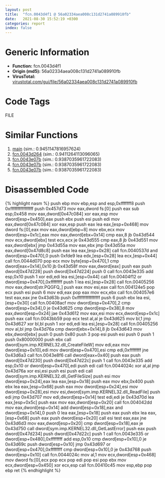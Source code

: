 ```yaml
---
layout: post
title:  "fcn.0043d4f1 @ 56a02334aea008c131d2741a089910fb"
date:   2021-08-30 15:52:19 +0300
categories: report
index: false
---
```


# Generic Information
- **Function:** fcn.0043d4f1
- **Origin (md5):** 56a02334aea008c131d2741a089910fb
- **VirusTotal:** [virustotal.com/gui/file/56a02334aea008c131d2741a089910fb][virustotal_ref]

# Code Tags
<span class="tag" id="FILE">FILE</span>


# Similar Functions

1. [main][similar_1_ref] (sim.: 0.9451147816957624)
2. [fcn.0043d264][similar_2_ref] (sim.: 0.9411264113096065)
3. [fcn.0043e07b][similar_3_ref] (sim.: 0.9387035961722083)
4. [fcn.0043e07b][similar_4_ref] (sim.: 0.9387035961722083)
5. [fcn.0043e07b][similar_5_ref] (sim.: 0.9387035961722083)


# Disassembled Code

{% highlight nasm %}
push ebp
mov ebp,esp
and esp,0xfffffff8
push 0xffffffffffffffff
push 0x457d73
mov eax,dword fs:[0]
push eax
sub esp,0x458
mov eax,dword[0x47c084]
xor eax,esp
mov dword[esp+0x450],eax
push ebx
push esi
push edi
mov eax,dword[0x47c084]
xor eax,esp
push eax
lea eax,[esp+0x468]
mov dword fs:[0],eax
mov eax,dword[ebp+8]
mov ebx,ecx
mov dword[esp+0x1c],eax
mov eax,dword[ebx+0x14]
cmp eax,8
jb 0x43d544
mov ecx,dword[ebx]
test ecx,ecx
je 0x43d555
cmp eax,8
jb 0x43d551
mov eax,dword[ebx]
jmp 0x43d55a
mov eax,ebx
jmp 0x43d55a
mov eax,dword[0x47d8c8]
push eax
lea eax,[esp+0x28]
call fcn.0040537d
and dword[esp+0x470],0
push 0xfde9
lea edx,[esp+0x28]
lea ecx,[esp+0x44]
call fcn.0044d070
pop ecx
mov byte[esp+0x470],1
cmp dword[eax+0x14],0x10
jb 0x43d58f
mov eax,dword[eax]
push eax
push dword[0x47d228]
push dword[0x47d224]
push 0
call fcn.0043e335
add esp,0x10
push 1
xor edi,edi
lea esi,[esp+0x44]
call fcn.00404f12
or dword[esp+0x470],0xffffffff
push 1
lea esi,[esp+0x28]
call fcn.00405256
mov eax,dword[str.PQGFQ_]
push eax
mov esi,eax
call fcn.004124e5
pop ecx
push esi
push 6
mov edi,eax
pop eax
mov ecx,ebx
call fcn.004057e6
test eax,eax
jne 0x43d63b
push 0xffffffffffffffff
push 6
push ebx
lea esi,[esp+0x30]
call fcn.00408acf
mov dword[esp+0x470],2
cmp dword[esp+0x34],0
je 0x43d625
cmp dword[esp+0x38],8
mov eax,dword[esp+0x24]
jae 0x43d612
mov eax,esi
mov ecx,dword[esp+0x1c]
push eax
call fcn.0043bb59
pop ecx
test al,al
je 0x43d625
mov bl,1
jmp 0x43d627
xor bl,bl
push 1
xor edi,edi
lea esi,[esp+0x28]
call fcn.00405256
mov al,bl
jmp 0x43d76a
cmp dword[ebx+0x14],8
jb 0x43d643
mov ebx,dword[ebx]
push 0
push 0x80
push 3
pop esi
push esi
push 0
push 1
push 0x80000000
push ebx
call dword[sym.imp.KERNEL32.dll_CreateFileW]
mov edi,eax
mov dword[esp+0x10],edi
mov dword[esp+0x470],esi
cmp edi,0xffffffff
jne 0x43d6a3
call fcn.0043e8f6
call dword[eax+0x40]
push eax
push dword[0x47d230]
push dword[0x47d22c]
push 1
call fcn.0043e335
add esp,0x10
or dword[esp+0x470],edi
push edi
call fcn.0044024c
xor al,al
jmp 0x43d76a
xor esi,esi
push esi
push edi
call dword[sym.imp.KERNEL32.dll_GetFileSize]
push esi
mov dword[esp+0x24],eax
lea eax,[esp+0x18]
push eax
mov ebx,0x400
push ebx
lea eax,[esp+0x68]
push eax
mov dword[esp+0x24],esi
mov dword[esp+0x28],esi
mov esi,dword[sym.imp.KERNEL32.dll_ReadFile]
push edi
jmp 0x43d707
mov edi,dword[esp+0x14]
test edi,edi
je 0x43d70d
lea eax,[esp+0x5c]
push eax
mov eax,dword[esp+0x20]
call fcn.004042dd
mov eax,dword[esp+0x14]
add dword[esp+0x18],eax
and dword[esp+0x14],0
push 0
lea eax,[esp+0x18]
push eax
push ebx
lea eax,[esp+0x68]
push eax
push dword[esp+0x20]
call esi
test eax,eax
jne 0x43d6d3
mov eax,dword[esp+0x20]
cmp dword[esp+0x18],eax
je 0x43d750
call dword[sym.imp.KERNEL32.dll_GetLastError]
push eax
push dword[0x47d234]
push dword[0x47d22c]
push 1
call fcn.0043e335
or dword[esp+0x480],0xffffffff
add esp,0x10
cmp dword[esp+0x10],0
je 0x43d69c
push dword[esp+0x10]
jmp 0x43d697
or dword[esp+0x470],0xffffffff
cmp dword[esp+0x10],0
je 0x43d768
push dword[esp+0x10]
call fcn.0044024c
mov al,1
mov ecx,dword[esp+0x468]
mov dword fs:[0],ecx
pop ecx
pop edi
pop esi
pop ebx
mov ecx,dword[esp+0x450]
xor ecx,esp
call fcn.00410c45
mov esp,ebp
pop ebp
ret
{% endhighlight %}


[similar_1_ref]: /report/main@418e0921f3a9bd4f5bc0dcc59623b5a1
[similar_2_ref]: /report/fcn.0043d264@56a02334aea008c131d2741a089910fb
[similar_3_ref]: /report/fcn.0043e07b@505be53c36227b94e2fcc406f247f6e5
[similar_4_ref]: /report/fcn.0043e07b@96a869ae624ddb4834a1d5a829f85469
[similar_5_ref]: /report/fcn.0043e07b@c077742bdc6d4f2c0ca7d0e2a6a94acf
[virustotal_ref]: https://www.virustotal.com/gui/file/56a02334aea008c131d2741a089910fb